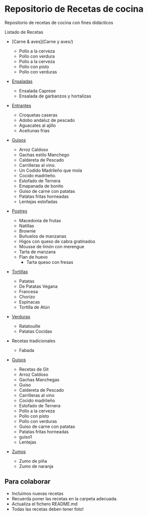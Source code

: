﻿# Repositorio de Recetas de cocina
Repositorio de recetas de cocina con fines didácticos

Listado de Recetas


* [Carne & aves](Carne y aves/)
	- Pollo a la cerveza
	- Pollo con verdura
	- Pollo a la cerveza
	- Pollo con pisto
	- Pollo con verduras

* [Ensaladas](Ensaladas/)
	- Ensalada Caprese
	- Ensalada de garbanzos y hortalizas

* [Entrantes](Entrantes/)
	- Croquetas caseras
	- Adobo andaluz de pescado
	- Aguacates al ajillo
	- Aceitunas frias

* [Guisos](Guisos/)
	- Arroz Caldoso
	- Gachas estilo Manchego
	- Caldereta de Pescado
	- Carrilleras al vino.
	- Un Codido Madrileño que mola
	- Cocido madrileño.
	- Estofado de Ternera
	- Emapanada de bonito
	- Guiso de carne con patatas  
	- Patatas fritas horneadas
	- Lentejas estofadas

* [Postres](Postres/)
	- Macedonia de frutas
	- Natillas
	- Brownie
	- Buñuelos de manzanas
	- Higos con queso de cabra gratinados
	- Mousse de limón con merengue
	- Tarta de manzana
  - Flan de huevo
	- Tarta queso con fresas

* [Tortillas](Tortillas/)
	- Patatas
	- De Patatas Vegana
	- Francesa
	- Chorizo
	- Espinacas
	- Tortilla de Atún

* [Verduras](Verduras/)
	- Ratatouille
	- Patatas Cocidas




* Recetas tradicionales
	- Fabada

* [Guisos](Guisos/)
	- Recetas de Git
	- Arroz Caldoso
	- Gachas Manchegas
	- Guiso
	- Caldereta de Pescado
	- Carrilleras al vino
	- Cocido madrileño
	- Estofado de Ternera
	- Pollo a la cerveza
	- Pollo con pisto
	- Pollo con verduras 
	- Guiso de carne con patatas  
	- Patatas fritas horneadas
	- guiso1
	- Lentejas



	

* [Zumos](Zumos/)
	- Zumo de piña
	- Zumo de naranja



Para colaborar
--------------
* Incluimos nuevas recetas
* Recuerda poner las recetas en la carpeta adecuada.
* Actualiza el fichero README.md
* Todas las recetas deben tener foto!

